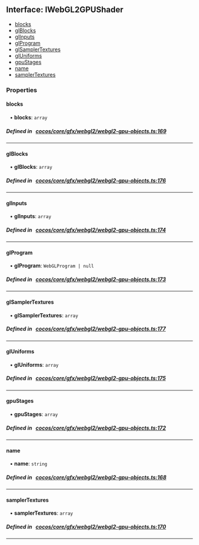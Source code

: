 ## Interface: IWebGL2GPUShader

- [blocks](#blocks)
- [glBlocks](#glBlocks)
- [glInputs](#glInputs)
- [glProgram](#glProgram)
- [glSamplerTextures](#glSamplerTextures)
- [glUniforms](#glUniforms)
- [gpuStages](#gpuStages)
- [name](#name)
- [samplerTextures](#samplerTextures)

### Properties

#### blocks

<div style="margin-left: 10px;">


• **blocks**: ``array``

</div>

##### Defined in &nbsp;   [cocos/core/gfx/webgl2/webgl2-gpu-objects.ts:169](https://github.com/cocos-creator/engine/blob/c7bf6b8a9/cocos/core/gfx/webgl2/webgl2-gpu-objects.ts#L169)&nbsp;
___
#### glBlocks

<div style="margin-left: 10px;">


• **glBlocks**: ``array``

</div>

##### Defined in &nbsp;   [cocos/core/gfx/webgl2/webgl2-gpu-objects.ts:176](https://github.com/cocos-creator/engine/blob/c7bf6b8a9/cocos/core/gfx/webgl2/webgl2-gpu-objects.ts#L176)&nbsp;
___
#### glInputs

<div style="margin-left: 10px;">


• **glInputs**: ``array``

</div>

##### Defined in &nbsp;   [cocos/core/gfx/webgl2/webgl2-gpu-objects.ts:174](https://github.com/cocos-creator/engine/blob/c7bf6b8a9/cocos/core/gfx/webgl2/webgl2-gpu-objects.ts#L174)&nbsp;
___
#### glProgram

<div style="margin-left: 10px;">


• **glProgram**: ``WebGLProgram | null``

</div>

##### Defined in &nbsp;   [cocos/core/gfx/webgl2/webgl2-gpu-objects.ts:173](https://github.com/cocos-creator/engine/blob/c7bf6b8a9/cocos/core/gfx/webgl2/webgl2-gpu-objects.ts#L173)&nbsp;
___
#### glSamplerTextures

<div style="margin-left: 10px;">


• **glSamplerTextures**: ``array``

</div>

##### Defined in &nbsp;   [cocos/core/gfx/webgl2/webgl2-gpu-objects.ts:177](https://github.com/cocos-creator/engine/blob/c7bf6b8a9/cocos/core/gfx/webgl2/webgl2-gpu-objects.ts#L177)&nbsp;
___
#### glUniforms

<div style="margin-left: 10px;">


• **glUniforms**: ``array``

</div>

##### Defined in &nbsp;   [cocos/core/gfx/webgl2/webgl2-gpu-objects.ts:175](https://github.com/cocos-creator/engine/blob/c7bf6b8a9/cocos/core/gfx/webgl2/webgl2-gpu-objects.ts#L175)&nbsp;
___
#### gpuStages

<div style="margin-left: 10px;">


• **gpuStages**: ``array``

</div>

##### Defined in &nbsp;   [cocos/core/gfx/webgl2/webgl2-gpu-objects.ts:172](https://github.com/cocos-creator/engine/blob/c7bf6b8a9/cocos/core/gfx/webgl2/webgl2-gpu-objects.ts#L172)&nbsp;
___
#### name

<div style="margin-left: 10px;">


• **name**: ``string``

</div>

##### Defined in &nbsp;   [cocos/core/gfx/webgl2/webgl2-gpu-objects.ts:168](https://github.com/cocos-creator/engine/blob/c7bf6b8a9/cocos/core/gfx/webgl2/webgl2-gpu-objects.ts#L168)&nbsp;
___
#### samplerTextures

<div style="margin-left: 10px;">


• **samplerTextures**: ``array``

</div>

##### Defined in &nbsp;   [cocos/core/gfx/webgl2/webgl2-gpu-objects.ts:170](https://github.com/cocos-creator/engine/blob/c7bf6b8a9/cocos/core/gfx/webgl2/webgl2-gpu-objects.ts#L170)&nbsp;
___
